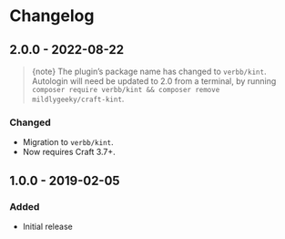 # Changelog

## 2.0.0 - 2022-08-22

> {note} The plugin’s package name has changed to `verbb/kint`. Autologin will need be updated to 2.0 from a terminal, by running `composer require verbb/kint && composer remove mildlygeeky/craft-kint`.

### Changed
- Migration to `verbb/kint`.
- Now requires Craft 3.7+.

## 1.0.0 - 2019-02-05

### Added
- Initial release
